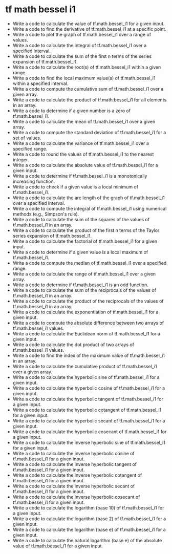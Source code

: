 # tf math bessel i1

- Write a code to calculate the value of tf.math.bessel_i1 for a given input.
- Write a code to find the derivative of tf.math.bessel_i1 at a specific point.
- Write a code to plot the graph of tf.math.bessel_i1 over a range of values.
- Write a code to calculate the integral of tf.math.bessel_i1 over a specified interval.
- Write a code to calculate the sum of the first n terms of the series expansion of tf.math.bessel_i1.
- Write a code to calculate the root(s) of tf.math.bessel_i1 within a given range.
- Write a code to find the local maximum value(s) of tf.math.bessel_i1 within a specified interval.
- Write a code to compute the cumulative sum of tf.math.bessel_i1 over a given array.
- Write a code to calculate the product of tf.math.bessel_i1 for all elements in an array.
- Write a code to determine if a given number is a zero of tf.math.bessel_i1.
- Write a code to calculate the mean of tf.math.bessel_i1 over a given array.
- Write a code to compute the standard deviation of tf.math.bessel_i1 for a set of values.
- Write a code to calculate the variance of tf.math.bessel_i1 over a specified range.
- Write a code to round the values of tf.math.bessel_i1 to the nearest integer.
- Write a code to calculate the absolute value of tf.math.bessel_i1 for a given input.
- Write a code to determine if tf.math.bessel_i1 is a monotonically increasing function.
- Write a code to check if a given value is a local minimum of tf.math.bessel_i1.
- Write a code to calculate the arc length of the graph of tf.math.bessel_i1 over a specified interval.
- Write a code to compute the integral of tf.math.bessel_i1 using numerical methods (e.g., Simpson's rule).
- Write a code to calculate the sum of the squares of the values of tf.math.bessel_i1 in an array.
- Write a code to calculate the product of the first n terms of the Taylor series expansion of tf.math.bessel_i1.
- Write a code to calculate the factorial of tf.math.bessel_i1 for a given input.
- Write a code to determine if a given value is a local maximum of tf.math.bessel_i1.
- Write a code to compute the median of tf.math.bessel_i1 over a specified range.
- Write a code to calculate the range of tf.math.bessel_i1 over a given array.
- Write a code to determine if tf.math.bessel_i1 is an odd function.
- Write a code to calculate the sum of the reciprocals of the values of tf.math.bessel_i1 in an array.
- Write a code to calculate the product of the reciprocals of the values of tf.math.bessel_i1 in an array.
- Write a code to calculate the exponentiation of tf.math.bessel_i1 for a given input.
- Write a code to compute the absolute difference between two arrays of tf.math.bessel_i1 values.
- Write a code to calculate the Euclidean norm of tf.math.bessel_i1 for a given input.
- Write a code to calculate the dot product of two arrays of tf.math.bessel_i1 values.
- Write a code to find the index of the maximum value of tf.math.bessel_i1 in an array.
- Write a code to calculate the cumulative product of tf.math.bessel_i1 over a given array.
- Write a code to calculate the hyperbolic sine of tf.math.bessel_i1 for a given input.
- Write a code to calculate the hyperbolic cosine of tf.math.bessel_i1 for a given input.
- Write a code to calculate the hyperbolic tangent of tf.math.bessel_i1 for a given input.
- Write a code to calculate the hyperbolic cotangent of tf.math.bessel_i1 for a given input.
- Write a code to calculate the hyperbolic secant of tf.math.bessel_i1 for a given input.
- Write a code to calculate the hyperbolic cosecant of tf.math.bessel_i1 for a given input.
- Write a code to calculate the inverse hyperbolic sine of tf.math.bessel_i1 for a given input.
- Write a code to calculate the inverse hyperbolic cosine of tf.math.bessel_i1 for a given input.
- Write a code to calculate the inverse hyperbolic tangent of tf.math.bessel_i1 for a given input.
- Write a code to calculate the inverse hyperbolic cotangent of tf.math.bessel_i1 for a given input.
- Write a code to calculate the inverse hyperbolic secant of tf.math.bessel_i1 for a given input.
- Write a code to calculate the inverse hyperbolic cosecant of tf.math.bessel_i1 for a given input.
- Write a code to calculate the logarithm (base 10) of tf.math.bessel_i1 for a given input.
- Write a code to calculate the logarithm (base 2) of tf.math.bessel_i1 for a given input.
- Write a code to calculate the logarithm (base e) of tf.math.bessel_i1 for a given input.
- Write a code to calculate the natural logarithm (base e) of the absolute value of tf.math.bessel_i1 for a given input.